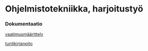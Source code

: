 # Ohjelmistotekniikka, harjoitustyö

### Dokumentaatio
[vaatimusmäärittely](https://github.com/pakkanep/ot-harjoitustyo/blob/master/Dokumentaatio/vaatimusmaarittely.txt)

[tuntikirjanpito](https://github.com/pakkanep/ot-harjoitustyo/blob/master/Dokumentaatio/tuntikirjanpito.txt)




  
